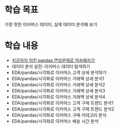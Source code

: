 # 학습 목표
가장 핫한 이커머스 데이터, 실제 데이터 분석해 보기

# 학습 내용
- [지금까지 익힌 pandas 연습문제로 익숙해지기]()
- 데이터 분석 실전: 이커머스 데이터 탐색하기
- EDA/pandas/시각화로 이커머스 고객 상세 분석하기
- EDA/pandas/시각화로 이커머스 거래액 상세 분석1
- EDA/pandas/시각화로 이커머스 거래액 상세 분석2
- EDA/pandas/시각화로 이커머스 거래액 상세 분석3
- EDA/pandas/시각화로 이커머스 거래액 상세 분석4
- EDA/pandas/시각화로 이커머스 고객 구매 트렌드 분석1
- EDA/pandas/시각화로 이커머스 고객 구매 트렌드 분석2
- EDA/pandas/시각화로 이커머스 구매 카테고리 분석
- EDA/pandas/시각화로 이커머스 배송 시간 분석
